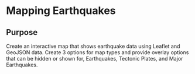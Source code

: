 # Mapping Earthquakes

## Purpose

Create an interactive map that shows earthquake data using Leaflet and GeoJSON data. Create 3 options for map types and provide overlay options that can be hidden or shown for, Earthquakes, Tectonic Plates, and Major Earthquakes.